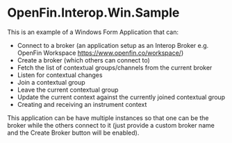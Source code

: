 # OpenFin.Interop.Win.Sample

This is an example of a Windows Form Application that can:

* Connect to a broker (an application setup as an Interop Broker e.g. OpenFin Workspace https://www.openfin.co/workspace/)
* Create a broker (which others can connect to)
* Fetch the list of contextual groups/channels from the current broker
* Listen for contextual changes
* Join a contextual group
* Leave the current contextual group
* Update the current context against the currently joined contextual group
* Creating and receiving an instrument context

This application can be have multiple instances so that one can be the broker while the others connect to it (just provide a custom broker name and the Create Broker button will be enabled).
